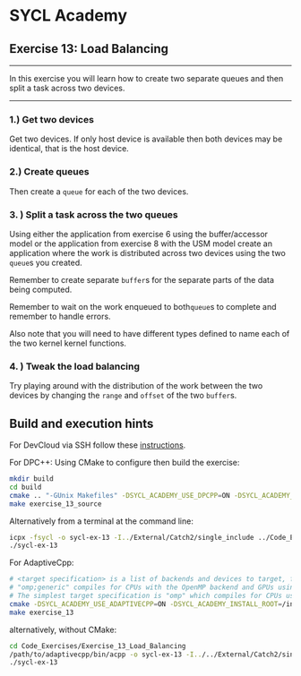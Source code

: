 # SYCL Academy

## Exercise 13: Load Balancing

---

In this exercise you will learn how to create two separate queues and then split
a task across two devices.

---

### 1.) Get two devices

Get two devices. If only host device is available then both devices may be identical, that is the host device.

### 2.) Create queues

Then create a `queue` for each of the two devices. 

### 3. ) Split a task across the two queues

Using either the application from exercise 6 using the buffer/accessor model or
the application from exercise 8 with the USM model create an application where
the work is distributed across two devices using the two `queue`s you created.

Remember to create separate `buffer`s for the separate parts of the data being
computed.

Remember to wait on the work enqueued to both`queue`s to complete and remember
to handle errors.

Also note that you will need to have different types defined to name each of the
two kernel kernel functions.

### 4. ) Tweak the load balancing

Try playing around with the distribution of the work between the two devices by
changing the `range` and `offset` of the two `buffer`s.

## Build and execution hints

For DevCloud via SSH follow these [instructions](../devcloud.md).

For DPC++:
Using CMake to configure then build the exercise:
```sh
mkdir build
cd build
cmake .. "-GUnix Makefiles" -DSYCL_ACADEMY_USE_DPCPP=ON -DSYCL_ACADEMY_ENABLE_SOLUTIONS=OFF -DCMAKE_C_COMPILER=icx -DCMAKE_CXX_COMPILER=icpx
make exercise_13_source
```
Alternatively from a terminal at the command line:
```sh
icpx -fsycl -o sycl-ex-13 -I../External/Catch2/single_include ../Code_Exercises/Exercise_13_Load_Balancing/source.cpp
./sycl-ex-13
```

For AdaptiveCpp:
```sh
# <target specification> is a list of backends and devices to target, for example
# "omp;generic" compiles for CPUs with the OpenMP backend and GPUs using the generic single-pass compiler.
# The simplest target specification is "omp" which compiles for CPUs using the OpenMP backend.
cmake -DSYCL_ACADEMY_USE_ADAPTIVECPP=ON -DSYCL_ACADEMY_INSTALL_ROOT=/insert/path/to/adaptivecpp -DACPP_TARGETS="<target specification>" ..
make exercise_13
```
alternatively, without CMake:
```sh
cd Code_Exercises/Exercise_13_Load_Balancing
/path/to/adaptivecpp/bin/acpp -o sycl-ex-13 -I../../External/Catch2/single_include --acpp-targets="<target specification>" source.cpp
./sycl-ex-13
```
